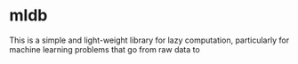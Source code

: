 # mldb

This is a simple and light-weight library for lazy computation, particularly for machine learning problems that go from raw data to 
